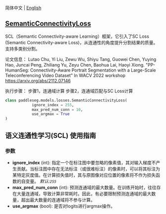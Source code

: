 简体中文 | [English](SemanticConnectivityLoss_en.md)
## [SemanticConnectivityLoss](../../../paddleseg/models/losses/semantic_connectivity_loss.py)
SCL（Semantic Connectivity-aware Learning）框架，它引入了SC Loss (Semantic Connectivity-aware Loss)，从连通性的角度提升分割结果的质量。支持多类别分割。

论文信息：
    Lutao Chu, Yi Liu, Zewu Wu, Shiyu Tang, Guowei Chen, Yuying Hao, Juncai Peng, Zhiliang Yu, Zeyu Chen, Baohua Lai, Haoyi Xiong.
    "PP-HumanSeg: Connectivity-Aware Portrait Segmentation with a Large-Scale Teleconferencing Video Dataset"
    In WACV 2022 workshop
    https://arxiv.org/abs/2112.07146

执行步骤：
步骤1，连通域计算
步骤2，连通域匹配与SC Loss计算
```python
class paddleseg.models.losses.SemanticConnectivityLoss(
            ignore_index = 255,
            max_pred_num_conn = 10,
            use_argmax = True
)
```

## 语义连通性学习(SCL) 使用指南

### 参数
* **ignore_index** (int): 指定一个在标注图中要忽略的像素值，其对输入梯度不产生贡献。当标注图中存在无法标注（或很难标注）的像素时，可以将其标注为某特定灰度值。在计算损失值时，其与原图像对应位置的像素将不作为损失函数的自变量。 *默认:``255``*
* **max_pred_num_conn** (int): 预测连通域的最大数量。在训练开始时，往往存在大量连通域，导致计算非常耗时。因此，有必要限制预测连通域的最大数量，超出最大数量的连通域将不参与计算。
* **use_argmax** (bool): 是否对logits进行argmax操作。
